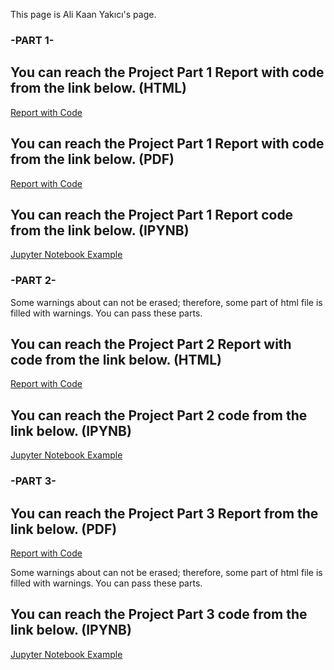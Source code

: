 This page is Ali Kaan Yakıcı's page.

### -PART 1- ###

## You can reach the Project Part 1 Report with code from the link below. (HTML)
[Report with Code](Part1.html)


## You can reach the Project Part 1 Report with code from the link below. (PDF)
[Report with Code](Part1.pdf)


## You can reach the Project Part 1 Report code from the link below. (IPYNB)
[Jupyter Notebook Example](423_proje.ipynb)



### -PART 2- ###

Some warnings about can not be erased; therefore, some part of html file is filled with warnings. You can pass these parts.
## You can reach the Project Part 2 Report with code from the link below. (HTML)
[Report with Code](part2.html)


## You can reach the Project Part 2 code from the link below. (IPYNB)
[Jupyter Notebook Example](part2.ipynb)


### -PART 3- ###

## You can reach the Project Part 3 Report from the link below. (PDF)
[Report with Code](IE423Part3.pdf)

Some warnings about can not be erased; therefore, some part of html file is filled with warnings. You can pass these parts.
## You can reach the Project Part 3 code from the link below. (IPYNB)
[Jupyter Notebook Example](part3.ipynb)








